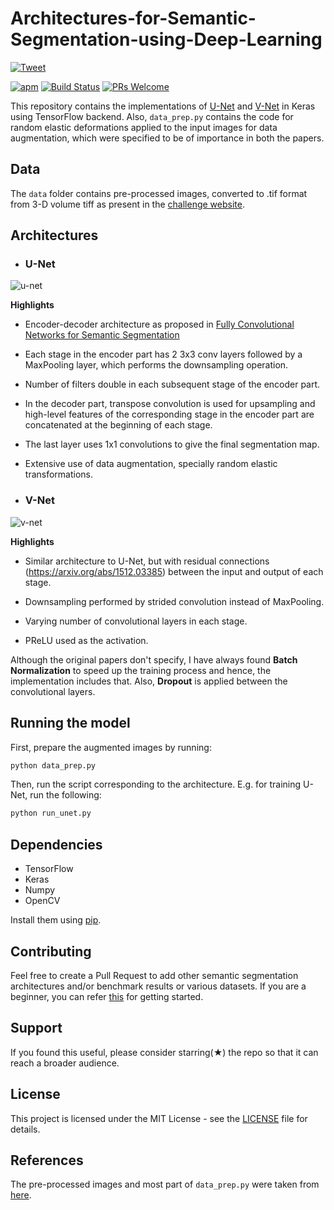 # Architectures-for-Semantic-Segmentation-using-Deep-Learning

[![Tweet](https://img.shields.io/twitter/url/http/shields.io.svg?style=social)](https://twitter.com/intent/tweet?text=Keras%20Implementation%20of%20Semantic%20Segmentation%20architectures&url=https://github.com/dalmia/Architectures-for-Semantic-Segmentation-using-Deep-Learning&hashtags=deeplearning,computervision,segmentation,machinelearning,keras)

[![apm](https://img.shields.io/apm/l/vim-mode.svg)]()
[![Build Status](https://travis-ci.org/athityakumar/colorls.svg?branch=master)](https://travis-ci.org/athityakumar/colorls)
[![PRs Welcome](https://img.shields.io/badge/PRs-welcome-brightgreen.svg?style=shields)](http://makeapullrequest.com)

This repository contains the implementations of [U-Net](https://lmb.informatik.uni-freiburg.de/people/ronneber/u-net/) and [V-Net](https://arxiv.org/abs/1606.04797) in Keras using TensorFlow backend. Also, `data_prep.py` contains the code for random elastic deformations applied to the input images for data augmentation, which were specified to be of importance in both the papers.

## Data

The `data` folder contains pre-processed images, converted to .tif format from 3-D volume tiff as present in the [challenge website](http://brainiac2.mit.edu/isbi_challenge/).
## Architectures

- ### U-Net

![u-net](https://lmb.informatik.uni-freiburg.de/people/ronneber/u-net/u-net-architecture.png)

**Highlights**

- Encoder-decoder architecture as proposed in [Fully Convolutional Networks for Semantic Segmentation
](https://arxiv.org/abs/1605.06211)

- Each stage in the encoder part has 2 3x3 conv layers followed by a MaxPooling layer, which performs the downsampling operation.
- Number of filters double in each subsequent stage of the encoder part.
- In the decoder part, transpose convolution is used for upsampling and high-level features of the corresponding stage in the encoder part are concatenated at the beginning of each stage.
- The last layer uses 1x1 convolutions to give the final segmentation map.
- Extensive use of data augmentation, specially random elastic transformations.

- ### V-Net

![v-net](http://mattmacy.io/vnet.pytorch/images/diagram.png)

**Highlights**

- Similar architecture to U-Net, but with residual connections (https://arxiv.org/abs/1512.03385) between the input and output of each stage.

- Downsampling performed by strided convolution instead of MaxPooling.
- Varying number of convolutional layers in each stage.
- PReLU used as the activation. 

Although the original papers don't specify, I have always found **Batch Normalization** to speed up the training process and hence, the implementation includes that. Also, **Dropout** is applied between the convolutional layers.

## Running the model

First, prepare the augmented images by running:

```bash
python data_prep.py
```
Then, run the script corresponding to the architecture. E.g. for training U-Net, run the following:
```bash
python run_unet.py
```

## Dependencies

- TensorFlow
- Keras
- Numpy
- OpenCV

Install them using [pip](https://pypi.python.org/pypi/pip).

## Contributing
Feel free to create a Pull Request to add other semantic segmentation architectures and/or benchmark results or various datasets. If you are a beginner, you can refer [this](https://opensource.guide/how-to-contribute/) for getting started.

## Support
If you found this useful, please consider starring(★) the repo so that it can reach a broader audience.

## License
This project is licensed under the MIT License - see the [LICENSE](https://github.com/dalmia/Architectures-for-Semantic-Segmentation-using-Deep-Learning/blob/master/LICENSE) file for details.

## References

The pre-processed images and most part of `data_prep.py` were taken from [here](https://github.com/zhixuhao/unet).
